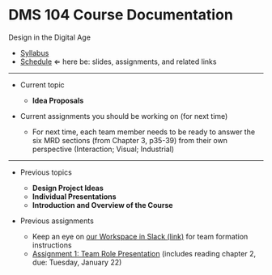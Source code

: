 # DMS 104 Course Documentation
Design in the Digital Age

- [Syllabus](syllabus.md)
- [Schedule](schedule.md)  &lArr; here be: slides, assignments, and related links

<hr>

- Current topic
  - **Idea Proposals**

- Current assignments you should be working on (for next time)
  - For next time, each team member needs to be ready to answer the six MRD sections (from Chapter 3, p35-39) from their own perspective (Interaction; Visual; Industrial)

<hr>

- Previous topics
  - **Design Project Ideas**
  - **Individual Presentations**
  - **Introduction and Overview of the Course**
- Previous assignments

  - Keep an eye on [our Workspace in Slack (link)](https://dms104.slack.com) for team formation instructions
  - [Assignment 1: Team Role Presentation](assignment01-team-role-presentation/instructions.md) (includes reading chapter 2, due: Tuesday, January 22)

